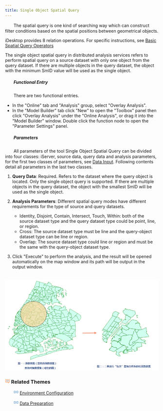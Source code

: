 ```yaml
---
title: Single Object Spatial Query
---
```


　　The spatial query is one kind of searching way which can construct filter conditions based on the spatial positions between geometrical objects.
 
   iDesktop provides 8 relation operations. For specific instructions, see [Basic Spatial Query Operators](../../docs/DataProcess/SpatialQuery_BasicOperators.html)
  
   The single object spatial query in distributed analysis services refers to perform spatial query on a source dataset with only one object from the query dataset. If there are multiple objects in the query dataset, the object with the minimum SmID value will be used as the single object.



##### 　　Functional Entry

　　There are two functional entries.

- In the "Online" tab and "Analysis" group, select "Overlay Analysis".
- In the "Model Builder" tab click "New" to open the "Toolbox" panel then click "Overlay Analysis" under the "Online Analysis", or drag it into the "Model Builder" window. Double click the function node to open the "Parameter Settings" panel.

##### 　　Parameters

　　All parameters of the tool Single Object Spatial Query can be divided into four classes: iServer, source data, query data and analysis parameters, for the first two classes of parameters, see [Data Input](DataInputType.html). Following contents detail all parameters in the last two classes.

1. **Query Data**: Required. Refers to the dataset where the query object is located. Only the single object query is supported. If there are multiple objects in the query dataset, the object with the smallest SmID will be used as the single object.

2. **Analysis Parameters**: Different spatial query modes have different requirements for the type of source and query datasets.
   
	- Identity, Disjoint, Contain, Intersect, Touch, Within: both of the source dataset type and the query dataset type could be point, line, or region.
	- Cross: The source dataset type must be line and the query-object dataset type can be line or region. 
	- Overlap: The source dataset type could line or region and must be the same with the query-object dataset type.
3. Click "Execute" to perform the analysis, and the result will be opened automatically on the map window and its path will be output in the output window.

　　![](img/Query.png)

### ![](img/seealso.png) Related Themes

　　![](img/smalltitle.png) [Environment Configuration](BigDataAnalysisEnvironmentConfiguration.html)

　　![](img/smalltitle.png) [Data Preparation](DataPreparation.html)

